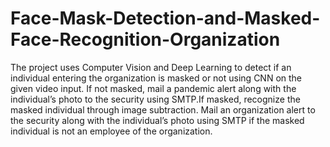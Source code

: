 # Face-Mask-Detection-and-Masked-Face-Recognition-Organization
The project uses Computer Vision and Deep Learning to detect if an individual entering the organization is masked or not using CNN on the given video input. If not masked, mail a pandemic alert along with the individual’s photo to the security using SMTP.If masked, recognize the masked individual through image subtraction. Mail an organization alert to the security along with the individual’s photo using SMTP if the masked individual is not an employee of the organization.
